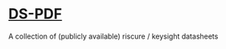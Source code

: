 # [DS-PDF](https://github.com/vmars-20/DS-PDF)
A collection of (publicly available) riscure / keysight datasheets

